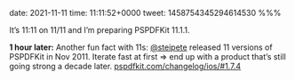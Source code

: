 date: 2021-11-11
time: 11:11:52+0000
tweet: 1458754345294614530
%%%

It’s 11:11 on 11/11 and I’m preparing PSPDFKit 11.1.1.

**1 hour later:** Another fun fact with 11s: [@steipete](https://twitter.com/steipete) released 11 versions of PSPDFKit in Nov 2011. Iterate fast at first =&gt; end up with a product that’s still going strong a decade later. [pspdfkit.com/changelog/ios/#1.7.4](https://pspdfkit.com/changelog/ios/#1.7.4)
